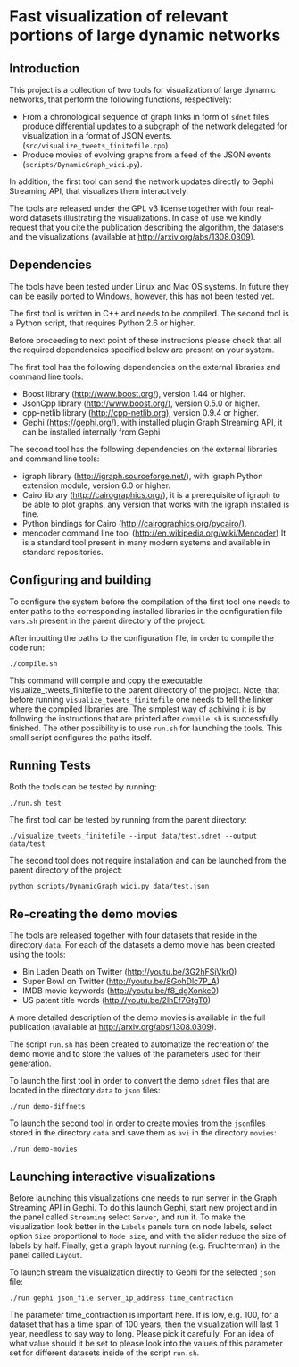 Fast visualization of relevant portions of large dynamic networks
===================

Introduction
------------

This project is a collection of two tools for visualization of large dynamic 
networks, that perform the following functions, respectively:

  *  From a chronological sequence of graph links in form of ``sdnet`` files
     produce differential updates to a subgraph of the network delegated
     for visualization in a format of JSON events.
     (``src/visualize_tweets_finitefile.cpp``)
  *  Produce movies of evolving graphs from a feed of the JSON events
     (``scripts/DynamicGraph_wici.py``).

In addition, the first tool can send the network updates directly to Gephi
Streaming API, that visualizes them interactively.

The tools are released under the GPL v3 license together with four 
real-word datasets illustrating the visualizations. In case of use we kindly 
request that you cite the publication describing the algorithm, the datasets
and the visualizations (available at http://arxiv.org/abs/1308.0309).


Dependencies
------------

The tools have been tested under Linux and Mac OS systems. In future they can
be easily ported to Windows, however, this has not been tested yet.

The first tool is written in C++ and needs to be compiled.
The second tool is a Python script, that requires Python 2.6 or higher.

Before proceeding to next point of these instructions please check that
all the required dependencies specified below are present on your system.

The first tool has the following dependencies on the external libraries and 
command line tools:
  *  Boost library (http://www.boost.org/), version 1.44 or higher.
  *  JsonCpp library (http://www.boost.org/), version 0.5.0 or higher.
  *  cpp-netlib library (http://cpp-netlib.org), version 0.9.4 or higher.
  *  Gephi (https://gephi.org/), with installed plugin Graph Streaming API,
     it can be installed internally from Gephi

The second tool has the following dependencies on the external libraries and 
command line tools:
  *  igraph library (http://igraph.sourceforge.net/), with igraph Python 
     extension module, version 6.0 or higher.
  *  Cairo library (http://cairographics.org/), it is a prerequisite of igraph
     to be able to plot graphs, any version that works with the igraph installed
     is fine.
  *  Python bindings for Cairo (http://cairographics.org/pycairo/).
  *  mencoder command line tool (http://en.wikipedia.org/wiki/Mencoder)
     It is a standard tool present in many modern systems and available in
     standard repositories.


Configuring and building
------------------------

To configure the system before the compilation of the first tool one needs to
enter paths to the corresponding installed libraries in the configuration file 
``vars.sh`` present in the parent directory of the project.

After inputting the paths to the configuration file, in order to compile the 
code run:

    ./compile.sh

This command will compile and copy the executable visualize_tweets_finitefile
to the parent directory of the project. Note, that before running 
``visualize_tweets_finitefile`` one needs to tell the linker where the compiled 
libraries are. The simplest way of achiving it is by following the instructions 
that are printed after ``compile.sh`` is successfully finished. The other
possibility is to use ``run.sh`` for launching the tools. This small script
configures the paths itself.

Running Tests
-------------

Both the tools can be tested by running:

    ./run.sh test

The first tool can be tested by running from the parent directory:

    ./visualize_tweets_finitefile --input data/test.sdnet --output data/test

The second tool does not require installation and can be launched from the
parent directory of the project:

    python scripts/DynamicGraph_wici.py data/test.json


Re-creating the demo movies
---------------------------

The tools are released together with four datasets that reside in the directory
``data``. For each of the datasets a demo movie has been created using the tools:
  *  Bin Laden Death on Twitter (http://youtu.be/3G2hFSiVkr0)
  *  Super Bowl on Twitter (http://youtu.be/8GohDlc7P_A)
  *  IMDB movie keywords (http://youtu.be/f8_dgXonkc0)
  *  US patent title words (http://youtu.be/2lhEf7GtgT0)

A more detailed description of the demo movies is available in the full publication
(available at http://arxiv.org/abs/1308.0309).

The script ``run.sh`` has been created to automatize the recreation of the 
demo movie and to store the values of the parameters used for their generation. 

To launch the first tool in order to convert the demo ``sdnet`` files that are 
located in the directory ``data`` to ``json`` files:
     
    ./run demo-diffnets
     
To launch the second tool in order to create movies from the ``json``files 
stored in the directory ``data`` and save them as ``avi`` in the directory
``movies``:
     
    ./run demo-movies


Launching interactive visualizations
------------------------------------

Before launching this visualizations one needs to run server in the Graph
Streaming API in Gephi. To do this launch Gephi, start new project
and in the panel called ``Streaming`` select ``Server``, and run it. 
To make the visualization look better in the ``Labels`` panels turn on 
node labels, select option ``Size`` proportional to ``Node size``, and 
with the slider reduce the size of labels by half. Finally, get a
graph layout running (e.g. Fruchterman) in the panel called
``Layout``.

To launch stream the visualization directly to Gephi for the selected 
``json`` file:
     
    ./run gephi json_file server_ip_address time_contraction
     
The parameter time_contraction is important here. If is low, e.g. 100, 
for a dataset that has a time span of 100 years, then the visualization 
will last 1 year, needless to say way to long. Please pick it carefully.
For an idea of what value should it be set to please look into
the values of this parameter set for different datasets inside
of the script ``run.sh``.






